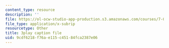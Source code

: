```yaml
---
content_type: resource
description: ''
file: https://ol-ocw-studio-app-production.s3.amazonaws.com/courses/7-012-introduction-to-biology-fall-2004/9cdf6218f76ae115c45184fca2387e06_00LNy0Q_i6c.srt
file_type: application/x-subrip
resourcetype: Other
title: 3play caption file
uid: 9cdf6218-f76a-e115-c451-84fca2387e06
---
```

